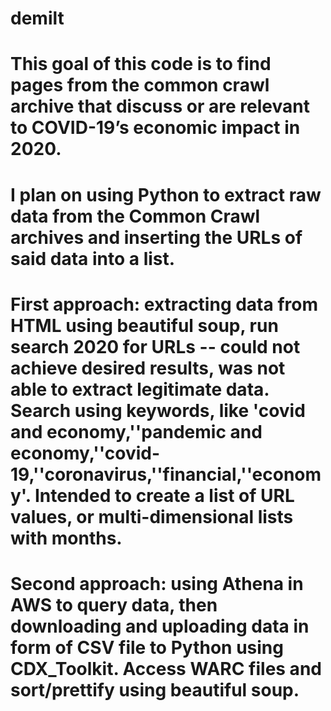 # demilt
# This goal of this code is to find pages from the common crawl archive that discuss or are relevant to COVID-19’s economic impact in 2020.
# I plan on using Python to extract raw data from the Common Crawl archives and inserting the URLs of said data into a list. 
 
# First approach: extracting data from HTML using beautiful soup, run search 2020 for URLs -- could  not achieve desired results, was not able to extract legitimate data. Search using keywords, like 'covid and economy,''pandemic and economy,''covid-19,''coronavirus,''financial,''economy'. Intended to create a list of URL values, or multi-dimensional lists with months.

# Second approach: using Athena in AWS to query data, then downloading and uploading data in form of CSV file to Python using CDX_Toolkit. Access WARC files and sort/prettify using beautiful soup.



